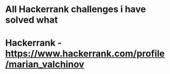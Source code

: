# All Hackerrank challenges i have solved what
# Hackerrank - https://www.hackerrank.com/profile/marian_valchinov
